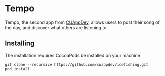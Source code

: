 # Tempo

Tempo, the second app from [CUAppDev](http://www.cuappdev.org/home), allows users to post their song of the day, and discover what others are listening to.

## Installing
The installation requires CocoaPods be installed on your machine
```
git clone --recursive https://github.com/cuappdev/icefishing.git
pod install
```
